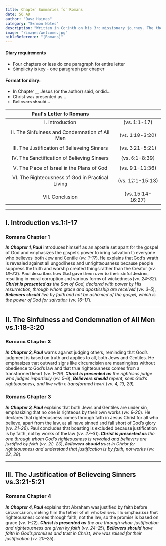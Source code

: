 ```yaml
---
title: Chapter Summaries for Romans
date: 56 AD
author: "Dave Haines"
category: "Sermon Notes"
description: "Written in Corinth on his 3rd missionary journey. The theme is of righteousness, it discusses in detail the righteousness that God provides sinful mankind."
image: "/images/welcome.jpg"
bibleReference: "[Romans]"
---
```


#### Diary requirements
- Four chapters or less do one paragraph for entire letter
- Simplicity is key - one paragraph per chapter

#### Format for diary:
- In Chapter __ Jesus (or the author) said, or did...
- Christ was presented as...
- Believers should...

| **Paul's Letter to Romans** | | 
|:-------:|:-------:|
| I. Introduction | (vs. 1:1-17) |
| | |
| II. The Sinfulness and Condemnation of All Men | (vs. 1:18-3:20) |
| | |
| III. The Justification of Believeing Sinners | (vs. 3:21-5:21) |
| | |
| IV. The Sanctification of Believing Sinners | (vs. 6:1-8:39) |
| | |
| V. The Place of Israel in the Plans of God | (vs. 9:1-11:36) |
| | |
| VI. The Righteousness of God in Practical Living | (vs. 12:1-15:13) |
| | |
| VII. Conclusion | (vs. 15:14-16:27) |

---

## I. Introduction vs.1:1-17
### **Romans Chapter 1**  
**_In Chapter 1, Paul_** introduces himself as an apostle set apart for the gospel of God and emphasizes the gospel’s power to bring salvation to everyone who believes, both Jew and Gentile (*vv. 1–17*). He explains that God’s wrath is revealed against all ungodliness and unrighteousness because people suppress the truth and worship created things rather than the Creator (*vv. 18–23*). Paul describes how God gave them over to their sinful desires, resulting in moral corruption and various forms of wickedness (*vv. 24–32*). **_Christ is presented as_** *the Son of God, declared with power by His resurrection, through whom grace and apostleship are received* (*vv. 3–5*), **_Believers should_** *live by faith and not be ashamed of the gospel, which is the power of God for salvation* (*vv. 16–17*).

---

## II. The Sinfulness and Condemnation of All Men vs.1:18-3:20
### **Romans Chapter 2**  
**_In Chapter 2, Paul_** warns against judging others, reminding that God’s judgment is based on truth and applies to all, both Jews and Gentiles. He emphasizes that outward signs like circumcision are meaningless without obedience to God’s law and that true righteousness comes from a transformed heart (*vv. 1–29*). **_Christ is presented as_** *the righteous judge who judges impartially* (*vv. 5–6*), **_Believers should_** *repent, seek God’s righteousness, and live with a transformed heart* (*vv. 4, 13, 29*).

### **Romans Chapter 3**  
**_In Chapter 3, Paul_** explains that both Jews and Gentiles are under sin, emphasizing that no one is righteous by their own works (*vv. 9–20*). He declares that righteousness comes through faith in Jesus Christ for all who believe, apart from the law, as all have sinned and fall short of God’s glory (*vv. 21–26*). Paul concludes that boasting is excluded because justification is by faith, not by works of the law (*vv. 27–31*). **_Christ is presented as_** *the one through whom God’s righteousness is revealed and believers are justified by faith* (*vv. 22–26*), **_Believers should_** *trust in Christ for righteousness and understand that justification is by faith, not works* (*vv. 22, 28*).

---

## III. The Justification of Believeing Sinners vs.3:21-5:21
### **Romans Chapter 4**  
**_In Chapter 4, Paul_** explains that Abraham was justified by faith before circumcision, making him the father of all who believe. He emphasizes that righteousness comes through faith, not the law, so the promise is based on grace (*vv. 1–22*). **_Christ is presented as_** *the one through whom justification and righteousness are given by faith* (*vv. 24–25*), **_Believers should_** *have faith in God’s promises and trust in Christ, who was raised for their justification* (*vv. 20–25*).



